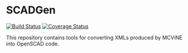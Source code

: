 # SCADGen

[![Build Status](https://travis-ci.org/mcvine/SCADGen.svg?branch=master)](https://travis-ci.org/mcvine/SCADGen) [![Coverage Status](https://coveralls.io/repos/github/mcvine/SCADGen/badge.svg?branch=travis)](https://coveralls.io/github/mcvine/SCADGen?branch=travis)

This repository contains tools for converting XMLs produced by MCViNE into OpenSCAD code.
